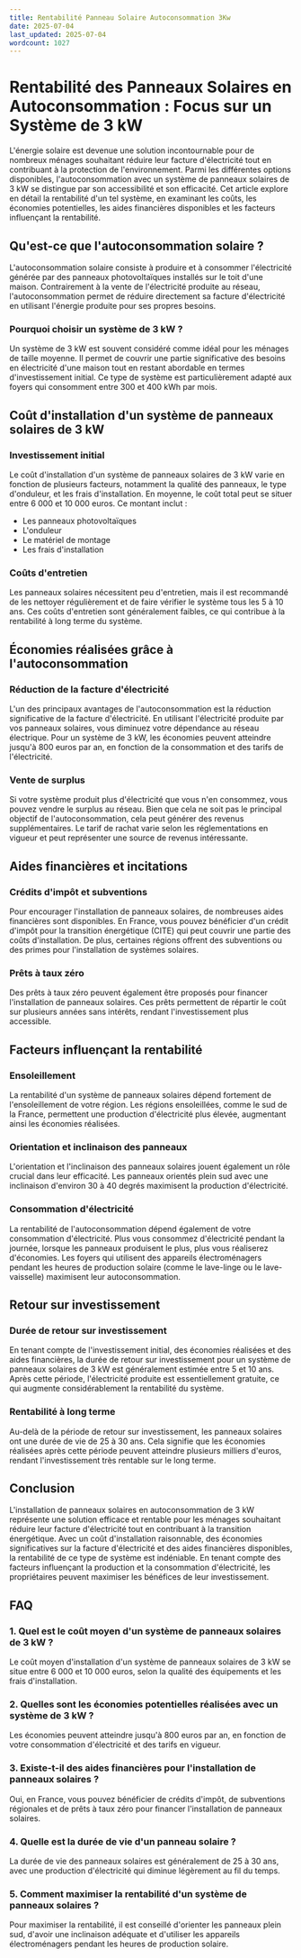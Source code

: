 ```yaml
---
title: Rentabilité Panneau Solaire Autoconsommation 3Kw
date: 2025-07-04
last_updated: 2025-07-04
wordcount: 1027
---
```


# Rentabilité des Panneaux Solaires en Autoconsommation : Focus sur un Système de 3 kW

L'énergie solaire est devenue une solution incontournable pour de nombreux ménages souhaitant réduire leur facture d'électricité tout en contribuant à la protection de l'environnement. Parmi les différentes options disponibles, l'autoconsommation avec un système de panneaux solaires de 3 kW se distingue par son accessibilité et son efficacité. Cet article explore en détail la rentabilité d'un tel système, en examinant les coûts, les économies potentielles, les aides financières disponibles et les facteurs influençant la rentabilité.

## Qu'est-ce que l'autoconsommation solaire ?

L'autoconsommation solaire consiste à produire et à consommer l'électricité générée par des panneaux photovoltaïques installés sur le toit d'une maison. Contrairement à la vente de l'électricité produite au réseau, l'autoconsommation permet de réduire directement sa facture d'électricité en utilisant l'énergie produite pour ses propres besoins.

### Pourquoi choisir un système de 3 kW ?

Un système de 3 kW est souvent considéré comme idéal pour les ménages de taille moyenne. Il permet de couvrir une partie significative des besoins en électricité d'une maison tout en restant abordable en termes d'investissement initial. Ce type de système est particulièrement adapté aux foyers qui consomment entre 300 et 400 kWh par mois.

## Coût d'installation d'un système de panneaux solaires de 3 kW

### Investissement initial

Le coût d'installation d'un système de panneaux solaires de 3 kW varie en fonction de plusieurs facteurs, notamment la qualité des panneaux, le type d'onduleur, et les frais d'installation. En moyenne, le coût total peut se situer entre 6 000 et 10 000 euros. Ce montant inclut :

- Les panneaux photovoltaïques
- L'onduleur
- Le matériel de montage
- Les frais d'installation

### Coûts d'entretien

Les panneaux solaires nécessitent peu d'entretien, mais il est recommandé de les nettoyer régulièrement et de faire vérifier le système tous les 5 à 10 ans. Ces coûts d'entretien sont généralement faibles, ce qui contribue à la rentabilité à long terme du système.

## Économies réalisées grâce à l'autoconsommation

### Réduction de la facture d'électricité

L'un des principaux avantages de l'autoconsommation est la réduction significative de la facture d'électricité. En utilisant l'électricité produite par vos panneaux solaires, vous diminuez votre dépendance au réseau électrique. Pour un système de 3 kW, les économies peuvent atteindre jusqu'à 800 euros par an, en fonction de la consommation et des tarifs de l'électricité.

### Vente de surplus

Si votre système produit plus d'électricité que vous n'en consommez, vous pouvez vendre le surplus au réseau. Bien que cela ne soit pas le principal objectif de l'autoconsommation, cela peut générer des revenus supplémentaires. Le tarif de rachat varie selon les réglementations en vigueur et peut représenter une source de revenus intéressante.

## Aides financières et incitations

### Crédits d'impôt et subventions

Pour encourager l'installation de panneaux solaires, de nombreuses aides financières sont disponibles. En France, vous pouvez bénéficier d'un crédit d'impôt pour la transition énergétique (CITE) qui peut couvrir une partie des coûts d'installation. De plus, certaines régions offrent des subventions ou des primes pour l'installation de systèmes solaires.

### Prêts à taux zéro

Des prêts à taux zéro peuvent également être proposés pour financer l'installation de panneaux solaires. Ces prêts permettent de répartir le coût sur plusieurs années sans intérêts, rendant l'investissement plus accessible.

## Facteurs influençant la rentabilité

### Ensoleillement

La rentabilité d'un système de panneaux solaires dépend fortement de l'ensoleillement de votre région. Les régions ensoleillées, comme le sud de la France, permettent une production d'électricité plus élevée, augmentant ainsi les économies réalisées.

### Orientation et inclinaison des panneaux

L'orientation et l'inclinaison des panneaux solaires jouent également un rôle crucial dans leur efficacité. Les panneaux orientés plein sud avec une inclinaison d'environ 30 à 40 degrés maximisent la production d'électricité.

### Consommation d'électricité

La rentabilité de l'autoconsommation dépend également de votre consommation d'électricité. Plus vous consommez d'électricité pendant la journée, lorsque les panneaux produisent le plus, plus vous réaliserez d'économies. Les foyers qui utilisent des appareils électroménagers pendant les heures de production solaire (comme le lave-linge ou le lave-vaisselle) maximisent leur autoconsommation.

## Retour sur investissement

### Durée de retour sur investissement

En tenant compte de l'investissement initial, des économies réalisées et des aides financières, la durée de retour sur investissement pour un système de panneaux solaires de 3 kW est généralement estimée entre 5 et 10 ans. Après cette période, l'électricité produite est essentiellement gratuite, ce qui augmente considérablement la rentabilité du système.

### Rentabilité à long terme

Au-delà de la période de retour sur investissement, les panneaux solaires ont une durée de vie de 25 à 30 ans. Cela signifie que les économies réalisées après cette période peuvent atteindre plusieurs milliers d'euros, rendant l'investissement très rentable sur le long terme.

## Conclusion

L'installation de panneaux solaires en autoconsommation de 3 kW représente une solution efficace et rentable pour les ménages souhaitant réduire leur facture d'électricité tout en contribuant à la transition énergétique. Avec un coût d'installation raisonnable, des économies significatives sur la facture d'électricité et des aides financières disponibles, la rentabilité de ce type de système est indéniable. En tenant compte des facteurs influençant la production et la consommation d'électricité, les propriétaires peuvent maximiser les bénéfices de leur investissement.

## FAQ

### 1. Quel est le coût moyen d'un système de panneaux solaires de 3 kW ?

Le coût moyen d'installation d'un système de panneaux solaires de 3 kW se situe entre 6 000 et 10 000 euros, selon la qualité des équipements et les frais d'installation.

### 2. Quelles sont les économies potentielles réalisées avec un système de 3 kW ?

Les économies peuvent atteindre jusqu'à 800 euros par an, en fonction de votre consommation d'électricité et des tarifs en vigueur.

### 3. Existe-t-il des aides financières pour l'installation de panneaux solaires ?

Oui, en France, vous pouvez bénéficier de crédits d'impôt, de subventions régionales et de prêts à taux zéro pour financer l'installation de panneaux solaires.

### 4. Quelle est la durée de vie d'un panneau solaire ?

La durée de vie des panneaux solaires est généralement de 25 à 30 ans, avec une production d'électricité qui diminue légèrement au fil du temps.

### 5. Comment maximiser la rentabilité d'un système de panneaux solaires ?

Pour maximiser la rentabilité, il est conseillé d'orienter les panneaux plein sud, d'avoir une inclinaison adéquate et d'utiliser les appareils électroménagers pendant les heures de production solaire.